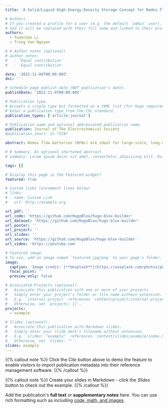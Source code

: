 ```yaml
---
title: 'A Solid/Liquid High-Energy-Density Storage Concept for Redox Flow Batteries and Its Demonstration in an H2-V System'

# Authors
# If you created a profile for a user (e.g. the default `admin` user), write the username (folder name) here
# and it will be replaced with their full name and linked to their profile.
authors:
  - Yuanchao Li
  - Trung Van Nguyen

# # Author notes (optional)
# author_notes:
#   - 'Equal contribution'
#   - 'Equal contribution'

date: '2022-11-04T00:00:00Z'
doi: ''

# Schedule page publish date (NOT publication's date).
publishDate: '2022-11-0T00:00:00Z'

# Publication type.
# Accepts a single type but formatted as a YAML list (for Hugo requirements).
# Enter a publication type from the CSL standard.
publication_types: ['article-journal']

# Publication name and optional abbreviated publication name.
publication: Journal of The Electrochemical Society
#publication_short: In *ICW*

abstract: Redox flow batteries (RFBs) are ideal for large-scale, long-duration energy storage applications. However, the limited solubility of most ions and compounds in aqueous and non-aqueous solvents (1M–1.5 M) restricts their use in the days-energy storage scenario, which necessitates a large volume of solution in the numerous tanks and the vast floorspace for these tanks, making the RFB systems costly. To resolve the low energy storage density issue, this work presents a novel way in which the reactants and products are stored in both solid and soluble forms and only the liquid with soluble ions is circulated through the batteries. Storing the active ions in solid form can greatly increase the storage energy density of the system. With a solid to liquid storage ratio of 2:1, for example, the energy density of the electrolyte of vanadium sulfate (VOSO4), an active compound used in the all-vanadium RFB, can be increased from 40 Ah l−1 to 163 Ah l−1 (>4X), allowing an existing 6-h RFB system to become a 24-h system with minimal modifications. To show how the concept works, an H2-V flow battery with a solid/liquid storage system is used, and its successful demonstration validates the solid-liquid storage concept.

# # Summary. An optional shortened abstract.
# summary: Lorem ipsum dolor sit amet, consectetur adipiscing elit. Duis posuere tellus ac convallis placerat. Proin tincidunt magna sed ex sollicitudin condimentum.

tags: []

# Display this page in the Featured widget?
featured: true

# Custom links (uncomment lines below)
# links:
# - name: Custom Link
#   url: http://example.org

url_pdf: ''
url_code: 'https://github.com/HugoBlox/hugo-blox-builder'
url_dataset: 'https://github.com/HugoBlox/hugo-blox-builder'
url_poster: ''
url_project: ''
url_slides: ''
url_source: 'https://github.com/HugoBlox/hugo-blox-builder'
url_video: 'https://youtube.com'

# Featured image
# To use, add an image named `featured.jpg/png` to your page's folder.
image:
  caption: 'Image credit: [**Unsplash**](https://unsplash.com/photos/pLCdAaMFLTE)'
  focal_point: ''
  preview_only: false

# Associated Projects (optional).
#   Associate this publication with one or more of your projects.
#   Simply enter your project's folder or file name without extension.
#   E.g. `internal-project` references `content/project/internal-project/index.md`.
#   Otherwise, set `projects: []`.
projects:
  - example

# Slides (optional).
#   Associate this publication with Markdown slides.
#   Simply enter your slide deck's filename without extension.
#   E.g. `slides: "example"` references `content/slides/example/index.md`.
#   Otherwise, set `slides: ""`.
slides: example
---
```


{{% callout note %}}
Click the _Cite_ button above to demo the feature to enable visitors to import publication metadata into their reference management software.
{{% /callout %}}

{{% callout note %}}
Create your slides in Markdown - click the _Slides_ button to check out the example.
{{% /callout %}}

Add the publication's **full text** or **supplementary notes** here. You can use rich formatting such as including [code, math, and images](https://docs.hugoblox.com/content/writing-markdown-latex/).
